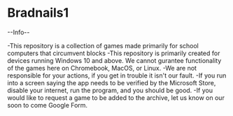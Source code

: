 # Bradnails1
--Info--

-This repository is a collection of games made primarily for school computers that circumvent blocks
-This repository is primarily created for devices running Windows 10 and above. 
We cannot gurantee functionality of the games here on Chromebook, MacOS, or Linux.
-We are not responsible for your actions, if you get in trouble it isn't our fault. 
-If you run into a screen saying the app needs to be verified by the Microsoft Store,
disable your internet, run the program, and you should be good.
-If you would like to request a game to be added to the archive, let us know on 
our soon to come Google Form.
